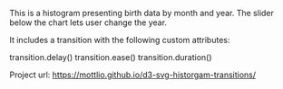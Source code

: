 This is a histogram presenting birth data by month and year. The slider below the chart lets user change the year. 

It includes a transition with the following custom attributes:

transition.delay()
transition.ease()
transition.duration()

Project url: https://mottlio.github.io/d3-svg-historgam-transitions/
